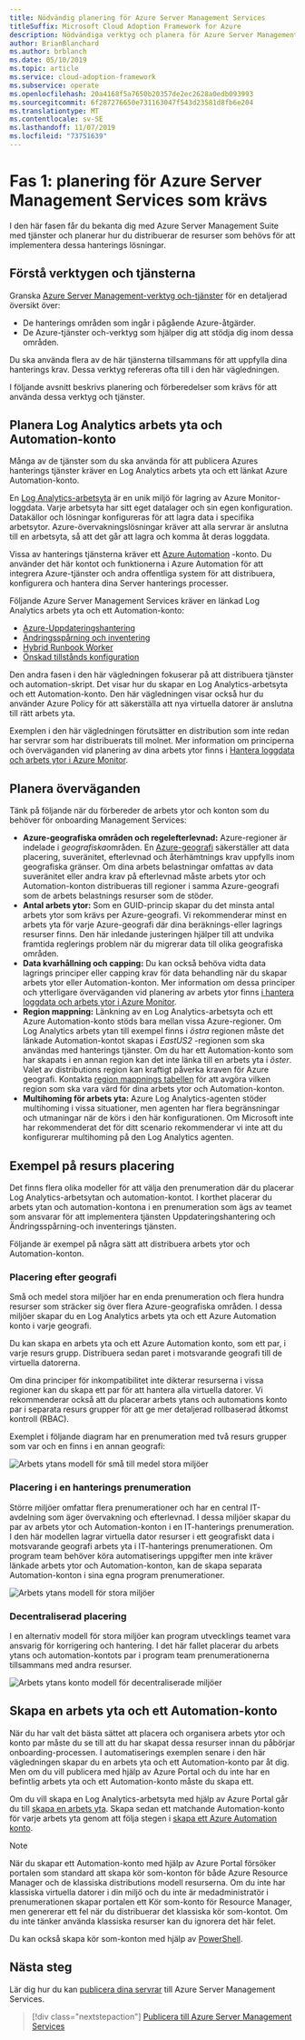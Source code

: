 ```yaml
---
title: Nödvändig planering för Azure Server Management Services
titleSuffix: Microsoft Cloud Adoption Framework for Azure
description: Nödvändiga verktyg och planera för Azure Server Management Services
author: BrianBlanchard
ms.author: brblanch
ms.date: 05/10/2019
ms.topic: article
ms.service: cloud-adoption-framework
ms.subservice: operate
ms.openlocfilehash: 20a4168f5a7650b20357de2ec2628a0edb093993
ms.sourcegitcommit: 6f287276650e731163047f543d23581d8fb6e204
ms.translationtype: MT
ms.contentlocale: sv-SE
ms.lasthandoff: 11/07/2019
ms.locfileid: "73751639"
---
```

# <a name="phase-1-prerequisite-planning-for-azure-server-management-services"></a>Fas 1: planering för Azure Server Management Services som krävs

I den här fasen får du bekanta dig med Azure Server Management Suite med tjänster och planerar hur du distribuerar de resurser som behövs för att implementera dessa hanterings lösningar.

## <a name="understand-the-tools-and-services"></a>Förstå verktygen och tjänsterna

Granska [Azure Server Management-verktyg och-tjänster](./tools-services.md) för en detaljerad översikt över:

- De hanterings områden som ingår i pågående Azure-åtgärder.
- De Azure-tjänster och-verktyg som hjälper dig att stödja dig inom dessa områden.

Du ska använda flera av de här tjänsterna tillsammans för att uppfylla dina hanterings krav. Dessa verktyg refereras ofta till i den här vägledningen.

I följande avsnitt beskrivs planering och förberedelser som krävs för att använda dessa verktyg och tjänster.

## <a name="log-analytics-workspace-and-automation-account-planning"></a>Planera Log Analytics arbets yta och Automation-konto

Många av de tjänster som du ska använda för att publicera Azures hanterings tjänster kräver en Log Analytics arbets yta och ett länkat Azure Automation-konto.

En [Log Analytics-arbetsyta](https://docs.microsoft.com/azure/azure-monitor/learn/quick-create-workspace) är en unik miljö för lagring av Azure Monitor-loggdata. Varje arbetsyta har sitt eget datalager och sin egen konfiguration. Datakällor och lösningar konfigureras för att lagra data i specifika arbetsytor. Azure-övervakningslösningar kräver att alla servrar är anslutna till en arbetsyta, så att det går att lagra och komma åt deras loggdata.

Vissa av hanterings tjänsterna kräver ett [Azure Automation](https://docs.microsoft.com/azure/automation/automation-intro) -konto. Du använder det här kontot och funktionerna i Azure Automation för att integrera Azure-tjänster och andra offentliga system för att distribuera, konfigurera och hantera dina Server hanterings processer.

Följande Azure Server Management Services kräver en länkad Log Analytics arbets yta och ett Automation-konto:

- [Azure-Uppdateringshantering](https://docs.microsoft.com/azure/automation/automation-update-management)
- [Ändringsspårning och inventering](https://docs.microsoft.com/azure/automation/change-tracking)
- [Hybrid Runbook Worker](https://docs.microsoft.com/azure/automation/automation-hybrid-runbook-worker)
- [Önskad tillstånds konfiguration](https://docs.microsoft.com/azure/virtual-machines/extensions/dsc-overview)

Den andra fasen i den här vägledningen fokuserar på att distribuera tjänster och automation-skript. Det visar hur du skapar en Log Analytics-arbetsyta och ett Automation-konto. Den här vägledningen visar också hur du använder Azure Policy för att säkerställa att nya virtuella datorer är anslutna till rätt arbets yta.

Exemplen i den här vägledningen förutsätter en distribution som inte redan har servrar som har distribuerats till molnet. Mer information om principerna och överväganden vid planering av dina arbets ytor finns i [Hantera loggdata och arbets ytor i Azure Monitor](https://docs.microsoft.com/azure/azure-monitor/platform/manage-access).

## <a name="planning-considerations"></a>Planera överväganden

Tänk på följande när du förbereder de arbets ytor och konton som du behöver för onboarding Management Services:

- **Azure-geografiska områden och regelefterlevnad:** Azure-regioner är indelade i *geografiska*områden. En [Azure-geografi](https://azure.microsoft.com/global-infrastructure/geographies) säkerställer att data placering, suveränitet, efterlevnad och återhämtnings krav uppfylls inom geografiska gränser. Om dina arbets belastningar omfattas av data suveränitet eller andra krav på efterlevnad måste arbets ytor och Automation-konton distribueras till regioner i samma Azure-geografi som de arbets belastnings resurser som de stöder.
- **Antal arbets ytor:** Som en GUID-princip skapar du det minsta antal arbets ytor som krävs per Azure-geografi. Vi rekommenderar minst en arbets yta för varje Azure-geografi där dina beräknings-eller lagrings resurser finns. Den här inledande justeringen hjälper till att undvika framtida reglerings problem när du migrerar data till olika geografiska områden.
- **Data kvarhållning och capping:** Du kan också behöva vidta data lagrings principer eller capping krav för data behandling när du skapar arbets ytor eller Automation-konton. Mer information om dessa principer och ytterligare överväganden vid planering av arbets ytor finns [i hantera loggdata och arbets ytor i Azure Monitor](https://docs.microsoft.com/azure/azure-monitor/platform/manage-access).
- **Region mappning:** Länkning av en Log Analytics-arbetsyta och ett Azure Automation-konto stöds bara mellan vissa Azure-regioner. Om Log Analytics arbets ytan till exempel finns i *östra* regionen måste det länkade Automation-kontot skapas i *EastUS2* -regionen som ska användas med hanterings tjänster. Om du har ett Automation-konto som har skapats i en annan region kan det inte länka till en arbets yta i *öster*. Valet av distributions region kan kraftigt påverka kraven för Azure geografi. Kontakta [region mappnings tabellen](https://docs.microsoft.com/azure/automation/how-to/region-mappings) för att avgöra vilken region som ska vara värd för dina arbets ytor och Automation-konton.
- **Multihoming för arbets yta:** Azure Log Analytics-agenten stöder multihoming i vissa situationer, men agenten har flera begränsningar och utmaningar när de körs i den här konfigurationen. Om Microsoft inte har rekommenderat det för ditt scenario rekommenderar vi inte att du konfigurerar multihoming på den Log Analytics agenten.

## <a name="resource-placement-examples"></a>Exempel på resurs placering

Det finns flera olika modeller för att välja den prenumeration där du placerar Log Analytics-arbetsytan och automation-kontot. I korthet placerar du arbets ytan och automation-kontona i en prenumeration som ägs av teamet som ansvarar för att implementera tjänsten Uppdateringshantering och Ändringsspårning-och inventerings tjänsten.

Följande är exempel på några sätt att distribuera arbets ytor och Automation-konton.

### <a name="placement-by-geography"></a>Placering efter geografi

Små och medel stora miljöer har en enda prenumeration och flera hundra resurser som sträcker sig över flera Azure-geografiska områden. I dessa miljöer skapar du en Log Analytics arbets yta och ett Azure Automation konto i varje geografi.

Du kan skapa en arbets yta och ett Azure Automation konto, som ett par, i varje resurs grupp. Distribuera sedan paret i motsvarande geografi till de virtuella datorerna.

Om dina principer för inkompatibilitet inte dikterar resurserna i vissa regioner kan du skapa ett par för att hantera alla virtuella datorer. Vi rekommenderar också att du placerar arbets ytans och automations konto par i separata resurs grupper för att ge mer detaljerad rollbaserad åtkomst kontroll (RBAC).

Exemplet i följande diagram har en prenumeration med två resurs grupper som var och en finns i en annan geografi:

![Arbets ytans modell för små till medel stora miljöer](./media/workspace-model-small.png)

### <a name="placement-in-a-management-subscription"></a>Placering i en hanterings prenumeration

Större miljöer omfattar flera prenumerationer och har en central IT-avdelning som äger övervakning och efterlevnad. I dessa miljöer skapar du par av arbets ytor och Automation-konton i en IT-hanterings prenumeration. I den här modellen lagrar virtuella dator resurser i ett geografiskt data i motsvarande geografi arbets yta i IT-hanterings prenumerationen. Om program team behöver köra automatiserings uppgifter men inte kräver länkade arbets ytor och Automation-konton, kan de skapa separata Automation-konton i sina egna program prenumerationer.

![Arbets ytans modell för stora miljöer](./media/workspace-model-large.png)

### <a name="decentralized-placement"></a>Decentraliserad placering

I en alternativ modell för stora miljöer kan program utvecklings teamet vara ansvarig för korrigering och hantering. I det här fallet placerar du arbets ytans och automation-kontots par i program team prenumerationerna tillsammans med andra resurser.

  ![Arbets ytans konto modell för decentraliserade miljöer](./media/workspace-model-decentralized.png)

## <a name="create-a-workspace-and-automation-account"></a>Skapa en arbets yta och ett Automation-konto

När du har valt det bästa sättet att placera och organisera arbets ytor och konto par måste du se till att du har skapat dessa resurser innan du påbörjar onboarding-processen. I automatiserings exemplen senare i den här vägledningen skapar du en arbets yta och ett Automation-konto par åt dig. Men om du vill publicera med hjälp av Azure Portal och du inte har en befintlig arbets yta och ett Automation-konto måste du skapa ett.

Om du vill skapa en Log Analytics-arbetsyta med hjälp av Azure Portal går du till [skapa en arbets yta](https://docs.microsoft.com/azure/azure-monitor/learn/quick-create-workspace#create-a-workspace). Skapa sedan ett matchande Automation-konto för varje arbets yta genom att följa stegen i [skapa ett Azure Automation konto](https://docs.microsoft.com/azure/automation/automation-quickstart-create-account).

> [!NOTE]
> När du skapar ett Automation-konto med hjälp av Azure Portal försöker portalen som standard att skapa kör som-konton för både Azure Resource Manager och de klassiska distributions modell resurserna. Om du inte har klassiska virtuella datorer i din miljö och du inte är medadministratör i prenumerationen skapar portalen ett Kör som-konto för Resource Manager, men genererar ett fel när du distribuerar det klassiska kör som-kontot. Om du inte tänker använda klassiska resurser kan du ignorera det här felet.
>
> Du kan också skapa kör som-konton med hjälp av [PowerShell](https://docs.microsoft.com/azure/automation/manage-runas-account#create-run-as-account-using-powershell).

## <a name="next-steps"></a>Nästa steg

Lär dig hur du kan [publicera dina servrar](./onboarding-overview.md) till Azure Server Management Services.

> [!div class="nextstepaction"]
> [Publicera till Azure Server Management Services](./onboarding-overview.md)
